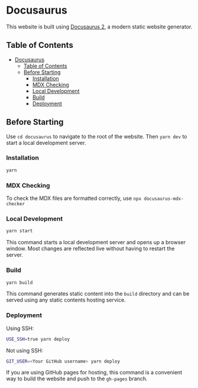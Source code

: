 # Docusaurus

This website is built using [Docusaurus 2](https://docusaurus.io/), a modern static website generator.

## Table of Contents

- [Docusaurus](#docusaurus)
  - [Table of Contents](#table-of-contents)
  - [Before Starting](#before-starting)
    - [Installation](#installation)
    - [MDX Checking](#mdx-checking)
    - [Local Development](#local-development)
    - [Build](#build)
    - [Deployment](#deployment)

## Before Starting

Use `cd docusaurus` to navigate to the root of the website. Then `yarn dev` to start a local development server.

### Installation

```bash
yarn
```

### MDX Checking

To check the MDX files are formatted correctly, use `npx docusaurus-mdx-checker`

### Local Development

```bash
yarn start
```

This command starts a local development server and opens up a browser window. Most changes are reflected live without having to restart the server.

### Build

```bash
yarn build
```

This command generates static content into the `build` directory and can be served using any static contents hosting service.

### Deployment

Using SSH:

```bash
USE_SSH=true yarn deploy
```

Not using SSH:

```bash
GIT_USER=<Your GitHub username> yarn deploy
```

If you are using GitHub pages for hosting, this command is a convenient way to build the website and push to the `gh-pages` branch.

